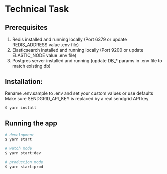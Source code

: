 # Technical Task

## Prerequisites

1. Redis installed and running locally (Port 6379 or update REDIS_ADDRESS value .env file)
2. Elasticsearch installed and running locally (Port 9200 or update ELASTIC_NODE value .env file)
3. Postgres server installed and running (update DB_* params in .env file to match existing db)

## Installation:

Rename .env.sample to .env and set your custom values or use defaults<br />
Make sure SENDGRID_API_KEY is replaced by a real sendgrid API key

```bash
$ yarn install
```

## Running the app
```bash
# development
$ yarn start

# watch mode
$ yarn start:dev

# production mode
$ yarn start:prod
```
